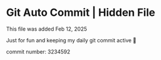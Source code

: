 # Git Auto Commit | Hidden File

This file was added Feb 12, 2025

Just for fun and keeping my daily git commit active 🤪

commit number: 3234592
